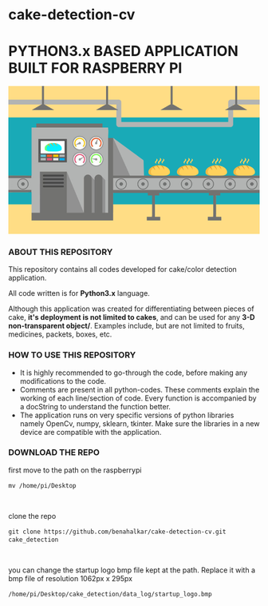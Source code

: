 # cake-detection-cv

# PYTHON3.x BASED APPLICATION BUILT FOR RASPBERRY PI

![image](./images/main.png)

### ABOUT THIS REPOSITORY
This repository contains all codes developed for cake/color detection application.

All code written is for **Python3.x** language.

Although this application was created for differentiating between pieces of cake, **it's deployment is not limited to cakes**, and can be used for any **3-D non-transparent object/**. Examples include, but are not limited to fruits, medicines, packets, boxes, etc.

### HOW TO USE THIS REPOSITORY
- It is highly recommended to go-through the code, before making any modifications to the code.
- Comments are present in all python-codes. These comments explain the working of each line/section of code. Every function is accompanied by a docString to understand the function better.
- The application runs on very specific versions of python libraries namely OpenCv, numpy, sklearn, tkinter. Make sure the libraries in a new device are compatible with the application.


### DOWNLOAD THE REPO

first move to the path on the raspberrypi

```
mv /home/pi/Desktop
```
<br>

clone the repo

```
git clone https://github.com/benahalkar/cake-detection-cv.git cake_detection
```

<br>

you can change the startup logo bmp file kept at the path. Replace it with a bmp file of resolution 1062px x 295px

```
/home/pi/Desktop/cake_detection/data_log/startup_logo.bmp
```
